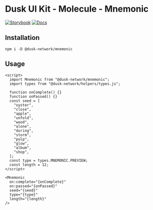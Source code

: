 # Dusk UI Kit - Molecule - Mnemonic

[![Storybook](https://img.shields.io/badge/Storybook-Component_Playground-%23FF4785?style=flat&logo=storybook)](https://dusk-network.github.io/dusk-ui-kit/?path=/story/components-atoms-mnemonic)
[![Docs](https://img.shields.io/badge/Documentation-%235E35CF?style=flat)](https://dusk-network.github.io/dusk-ui-kit/docs/components/atoms/mnemonic)

## Installation

```
npm i -D @dusk-network/mnemonic
```

## Usage

<!-- MARKDOWN-AUTO-DOCS:START (CODE:src=../../../examples/src/molecules/mnemonic/Mnemonic_01.svelte) -->
<!-- The below code snippet is automatically added from ../../../examples/src/molecules/mnemonic/Mnemonic_01.svelte -->
```svelte
<script>
  import Mnemonic from "@dusk-network/mnemonic";
  import types from "@dusk-network/helpers/types.js";

  function onComplete() {}
  function onPassed() {}
  const seed = [
    "oyster",
    "close",
    "apple",
    "unfold",
    "wood",
    "alone",
    "during",
    "storm",
    "pulp",
    "glow",
    "album",
    "shop",
  ];
  const type = types.MNEMONIC.PREVIEW;
  const length = 12;
</script>

<Mnemonic
  on:complete="{onComplete}"
  on:passed="{onPassed}"
  seed="{seed}"
  type="{type}"
  length="{length}"
/>
```
<!-- MARKDOWN-AUTO-DOCS:END -->
